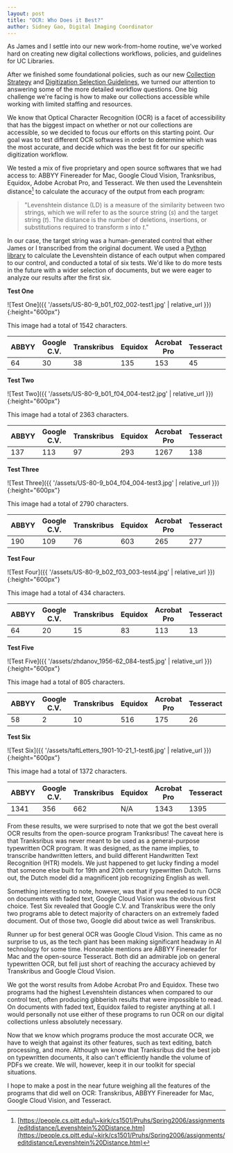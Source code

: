 ```yaml
---
layout: post
title: "OCR: Who Does it Best?"
author: Sidney Gao, Digital Imaging Coordinator
---
```


As James and I settle into our new work-from-home routine, we've worked
hard on creating new digital collections workflows, policies, and
guidelines for UC Libraries.

After we finished some foundational policies, such as our new [Collection Strategy](/collection-strategy.md)
and [Digitization Selection Guidelines](/digitization-selection-guidelines.md),
we turned our attention to answering some of the more detailed workflow questions.
One big challenge we're facing is how to make our collections accessible
while working with limited staffing and resources.

We know that Optical Character Recognition (OCR) is a facet of
accessibility that has the biggest impact on whether or not our
collections are accessible, so we decided to focus our efforts on this
starting point. Our goal was to test different OCR softwares in order to
determine which was the most accurate, and decide which was the best fit
for our specific digitization workflow.

We tested a mix of five proprietary and open source softwares that we
had access to: ABBYY Finereader for Mac, Google Cloud Vision,
Tranksribus, Equidox, Adobe Acrobat Pro, and Tesseract. We then used the
Levenshtein distance[^1] to calculate the accuracy of the output from
each program:

> "Levenshtein distance (LD) is a measure of the similarity between two
> strings, which we will refer to as the source string (*s*) and the
> target string (*t*). The distance is the number of deletions,
> insertions, or substitutions required to transform *s* into *t*."

In our case, the target string was a human-generated control that either
James or I transcribed from the original document. We used a [Python
library](https://pypi.org/project/python-Levenshtein/) to calculate the Levenshtein distance of each output when
compared to our control, and conducted a total of six tests. We'd like
to do more tests in the future with a wider selection of documents, but
we were eager to analyze our results after the first six.

**Test One**

![Test One]({{ '/assets/US-80-9_b01_f02_002-test1.jpg' | relative_url }}){:height="600px"}

This image had a total of 1542 characters.

  | ABBYY   | Google C.V.   | Transkribus   | Equidox   | Acrobat Pro   | Tesseract  |
  | ------- | ------------- | ------------- | --------- | ------------- | -----------|
  | 64      | 30            | 38            | 135       | 153           | 45         |

**Test Two**

![Test Two]({{ '/assets/US-80-9_b01_f04_004-test2.jpg' | relative_url }}){:height="600px"}

This image had a total of 2363 characters.

  | ABBYY   | Google C.V.   | Transkribus   | Equidox   | Acrobat Pro   | Tesseract  |
  | ------- | ------------- | ------------- | --------- | ------------- | -----------|
  | 137     | 113           | 97            | 293       | 1267          | 138        |  

**Test Three**

![Test Three]({{ '/assets/US-80-9_b04_f04_004-test3.jpg' | relative_url }}){:height="600px"}

This image had a total of 2790 characters.

  | ABBYY   | Google C.V.   | Transkribus   | Equidox   | Acrobat Pro   | Tesseract  |
  | ------- | ------------- | ------------- | --------- | ------------- | -----------|
  | 190     | 109           | 76            | 603       | 265           | 277        |

**Test Four**

![Test Four]({{ '/assets/US-80-9_b02_f03_003-test4.jpg' | relative_url }}){:height="600px"}

This image had a total of 434 characters.

  | ABBYY   | Google C.V.   | Transkribus   | Equidox   | Acrobat Pro   | Tesseract  |
  | ------- | ------------- | ------------- | --------- | ------------- | -----------|
  | 64      | 20            | 15            | 83        | 113           | 13         |

**Test Five**

![Test Five]({{ '/assets/zhdanov_1956-62_084-test5.jpg' | relative_url }}){:height="600px"}

This image had a total of 805 characters.

  | ABBYY   | Google C.V.   | Transkribus   | Equidox   | Acrobat Pro   | Tesseract  |
  | ------- | ------------- | ------------- | --------- | ------------- | -----------|
  | 58      | 2             | 10            | 516       | 175           | 26         |

**Test Six**

![Test Six]({{ '/assets/taftLetters_1901-10-21_1-test6.jpg' | relative_url }}){:height="600px"}

This image had a total of 1372 characters.

  | ABBYY   | Google C.V.   | Transkribus   | Equidox   | Acrobat Pro   | Tesseract  |
  | ------- | ------------- | ------------- | --------- | ------------- | -----------|
  | 1341    | 356           | 662           | N/A       | 1343          | 1395       |

From these results, we were surprised to note that we got the best overall OCR
results from the open-source program Tranksribus! The caveat here is
that Tranksribus was never meant to be used as a general-purpose
typewritten OCR program. It was designed, as the name implies, to
transcribe handwritten letters, and build different Handwritten Text
Recognition (HTR) models. We just happened to get lucky finding a model
that someone else built for 19th and 20th century typewritten Dutch.
Turns out, the Dutch model did a magnificent job recognizing English as
well.

Something interesting to note, however, was that if you needed to run OCR
on documents with faded text, Google Cloud Vision was the obvious first choice.
Test Six revealed that Google C.V. and Transkribus were the only two
programs able to detect majority of characters on an extremely faded document.
Out of those two, Google did about twice as well Transkribus.

Runner up for best general OCR was Google Cloud Vision. This came as no
surprise to us, as the tech giant has been making significant headway in AI
technology for some time. Honorable mentions are ABBYY Finereader for
Mac and the open-source Tesseract. Both did an admirable job on general
typewritten OCR, but fell just short of reaching the accuracy achieved
by Transkribus and Google Cloud Vision.

We got the worst results from Adobe Acrobat Pro and Equidox. These two
programs had the highest Levenshtein distances when compared to our
control text, often producing gibberish results that were impossible to
read. On documents with faded text, Equidox failed to register anything at all.
I would personally not use either of these programs to run OCR on
our digital collections unless absolutely necessary.

Now that we know which programs produce the most accurate OCR, we have
to weigh that against its other features, such as text editing, batch
processing, and more. Although we know that Tranksribus did the best job
on typewritten documents, it also can't efficiently handle the volume of
PDFs we create. We will, however, keep it in our toolkit for special
situations.

I hope to make a post in the near future weighing all the features of
the programs that did well on OCR: Transkribus, ABBYY Finereader for
Mac, Google Cloud Vision, and Tesseract.

[^1]: [https://people.cs.pitt.edu/\~kirk/cs1501/Pruhs/Spring2006/assignments/editdistance/Levenshtein%20Distance.htm](https://people.cs.pitt.edu/~kirk/cs1501/Pruhs/Spring2006/assignments/editdistance/Levenshtein%20Distance.htm)
